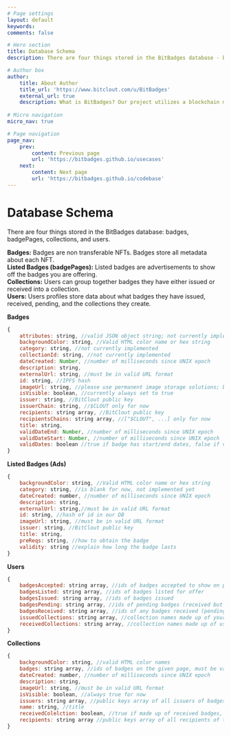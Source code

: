 ```yaml
---
# Page settings
layout: default
keywords:
comments: false

# Hero section
title: Database Schema
description: There are four things stored in the BitBadges database - badges, listed badges, collections, and users.

# Author box
author:
    title: About Author
    title_url: 'https://www.bitclout.com/u/BitBadges'
    external_url: true
    description: What is BitBadges? Our project utilizes a blockchain mechanism where users can associate with other user(s) through a NFT that is linked to the recipient's public key (no selling it). So once you earn a badge, no one can take it away from you!
    
# Micro navigation
micro_nav: true

# Page navigation
page_nav:
    prev:
        content: Previous page
        url: 'https://bitbadges.github.io/usecases'
    next:
        content: Next page
        url: 'https://bitbadges.github.io/codebase'
---
```


# Database Schema
There are four things stored in the BitBadges database: badges, badgePages, collections, and users.  

**Badges:** Badges are non transferable NFTs. Badges store all metadata about each NFT.  
**Listed Badges (badgePages):** Listed badges are advertisements to show off the badges you are offering.  
**Collections:** Users can group together badges they have either issued or received into a collection.  
**Users:** Users profiles store data about what badges they have issued, received, pending, and the collections they create.  

**Badges**
```javascript
{
    attributes: string, //valid JSON object string; not currently implemented
    backgroundColor: string, //Valid HTML color name or hex string
    category: string, //not currently implemented
    collectionId: string, //not currently implemented
    dateCreated: Number, //number of milliseconds since UNIX epoch
    description: string,
    externalUrl: string, //must be in valid URL format
    id: string, //IPFS hash
    imageUrl: string, //please use permanent image storage solutions; badges are permanent
    isVisible: boolean, //currently always set to true
    issuer: string, //BitClout public key
    issuerChain: string, //$CLOUT only for now
    recipients: string array, //BitClout public key
    recipientsChains: string array, //["$CLOUT", ...] only for now
    title: string, 
    validDateEnd: Number, //number of milliseconds since UNIX epoch
    validDateStart: Number, //number of milliseconds since UNIX epoch
    validDates: boolean //true if badge has start/end dates, false if valid forever
}
```
**Listed Badges (Ads)**
```javascript
{
    backgroundColor: string, //Valid HTML color name or hex string
    category: string, //is blank for now, not implemented yet
    dateCreated: number, //number of milliseconds since UNIX epoch
    description: string, 
    externalUrl: string,//must be in valid URL format
    id: string, //hash of id in our DB
    imageUrl: string, //must be in valid URL format
    issuer: string, //BitClout public key
    title: string,
    preReqs: string, //how to obtain the badge
    validity: string //explain how long the badge lasts
}
```
**Users**
```javascript
{
    badgesAccepted: string array, //ids of badges accepted to show on profile
    badgesListed: string array, //ids of badges listed for offer
    badgesIssued: string array, //ids of badges issued
    badgesPending: string array, //ids of pending badges (received but not accepted)
    badgesReceived: string array, //ids of any badges received (pending or not)
    issuedCollections: string array, //collection names made up of your issued badges
    receivedCollections: string array, //collection names made up of user's received badges
}

```
**Collections**
```javascript
{
    backgroundColor: string, //valid HTML color names
    badges: string array, //ids of badges on the given page, must be valid badges
    dateCreated: number, //number of milliseconds since UNIX epoch
    description: string,
    imageUrl: string, //must be in valid URL format
    isVisible: boolean, //always true for now
    issuers: string array, //public keys array of all issuers of badges in collection
    name: string, //title
    receivedColelction: boolean, //true if made up of received badges, false if issued badges
    recipients: string array //public keys array of all recipients of the badges in collection
}
```
